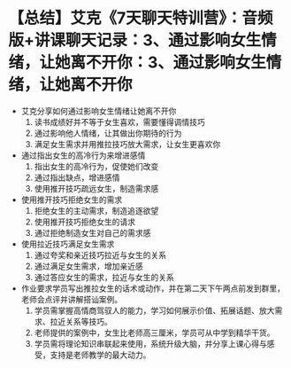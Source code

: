 # 【总结】艾克《7天聊天特训营》：音频版+讲课聊天记录：3、通过影响女生情绪，让她离不开你：3、通过影响女生情绪，让她离不开你

-   艾克分享如何通过影响女生情绪让她离不开你
    1.  读书成绩好并不等于女生喜欢，需要懂得调情技巧
    2.  通过影响他人情绪，让其做出你期待的行为
    3.  满足女生需求并用推拉技巧放大需求，让女生更喜欢你
-   通过指出女生的高冷行为来增进感情
    1.  指出女生的高冷行为，促使她们改变
    2.  通过指出缺点，增进感情
    3.  使用推开技巧疏远女生，制造需求感
-   使用推开技巧拒绝女生的需求
    1.  拒绝女生的主动需求，制造追逐欲望
    2.  使用推开技巧拒绝女生的请求
    3.  通过拒绝制造女生对自己的需求感
-   使用拉近技巧满足女生需求
    1.  通过夸奖和亲近技巧拉近与女生的关系
    2.  通过满足女生需求，增加亲近感
    3.  通过答应女生的需求，拉近与女生的关系
-   作业要求学员写出推拉女生的话术或动作，并在第二天下午两点前发到群里，老师会点评并讲解搭讪案例。
    1.  学员需掌握高情商驾驭人的能力，学习如何展示价值、拓展话题、放大需求、拉近关系等技巧。
    2.  老师提供的案例中，女生比老师高三厘米，学员可从中学到精华干货。
    3.  学员需将理论知识串联起来使用，系统升级大脑，并分享上课心得与感受，支持是老师教学的最大动力。